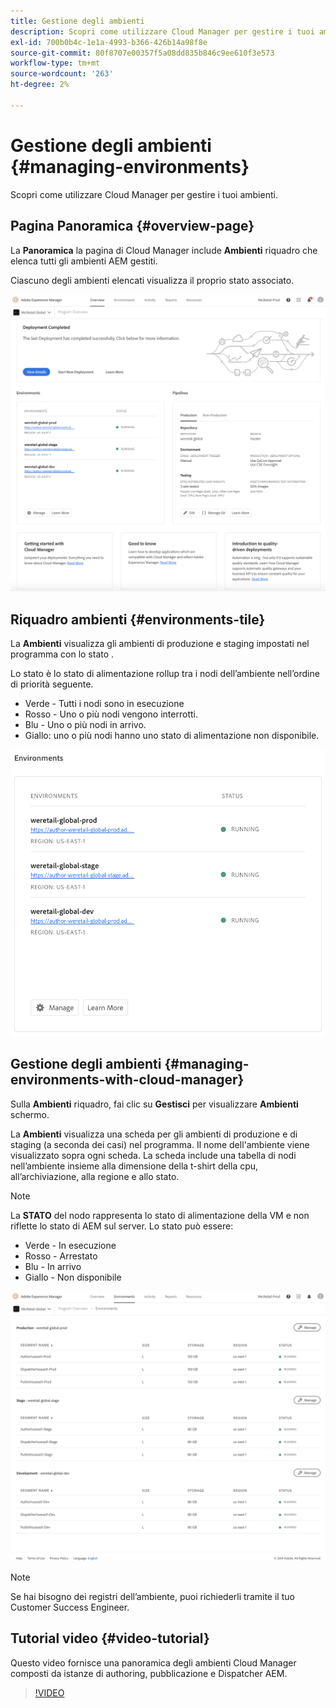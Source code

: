 ```yaml
---
title: Gestione degli ambienti
description: Scopri come utilizzare Cloud Manager per gestire i tuoi ambienti.
exl-id: 700b0b4c-1e1a-4993-b366-426b14a98f8e
source-git-commit: 80f8707e00357f5a08dd835b846c9ee610f3e573
workflow-type: tm+mt
source-wordcount: '263'
ht-degree: 2%

---
```



# Gestione degli ambienti {#managing-environments}

Scopri come utilizzare Cloud Manager per gestire i tuoi ambienti.

## Pagina Panoramica {#overview-page}

La **Panoramica** la pagina di Cloud Manager include **Ambienti** riquadro che elenca tutti gli ambienti AEM gestiti.

Ciascuno degli ambienti elencati visualizza il proprio stato associato.

![Pagina Panoramica](/help/assets/Manage-Environ-Overview.png)

## Riquadro ambienti {#environments-tile}

La **Ambienti** visualizza gli ambienti di produzione e staging impostati nel programma con lo stato .

Lo stato è lo stato di alimentazione rollup tra i nodi dell’ambiente nell’ordine di priorità seguente.

* Verde - Tutti i nodi sono in esecuzione
* Rosso - Uno o più nodi vengono interrotti.
* Blu - Uno o più nodi in arrivo.
* Giallo: uno o più nodi hanno uno stato di alimentazione non disponibile.

![riquadro Ambienti](/help/assets/Environments-card-new.png)

## Gestione degli ambienti {#managing-environments-with-cloud-manager}

Sulla **Ambienti** riquadro, fai clic su **Gestisci** per visualizzare **Ambienti** schermo.

La **Ambienti** visualizza una scheda per gli ambienti di produzione e di staging (a seconda dei casi) nel programma. Il nome dell&#39;ambiente viene visualizzato sopra ogni scheda. La scheda include una tabella di nodi nell’ambiente insieme alla dimensione della t-shirt della cpu, all’archiviazione, alla regione e allo stato.

>[!NOTE]
>
>La **STATO** del nodo rappresenta lo stato di alimentazione della VM e non riflette lo stato di AEM sul server. Lo stato può essere:

* Verde - In esecuzione
* Rosso - Arrestato
* Blu - In arrivo
* Giallo - Non disponibile

![Scheda Ambienti](/help/assets/Environments-tab.png)

>[!NOTE]
>
>Se hai bisogno dei registri dell’ambiente, puoi richiederli tramite il tuo Customer Success Engineer.

## Tutorial video {#video-tutorial}

Questo video fornisce una panoramica degli ambienti Cloud Manager composti da istanze di authoring, pubblicazione e Dispatcher AEM.

>[!VIDEO](https://video.tv.adobe.com/v/26318/)
